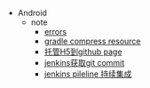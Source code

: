 - Android
	- note
		- [errors](/node/errors/error.md)
		<!-- - [fataar解决Flutter打包依赖](/node/fat-aar/fat-aar.md) -->
		- [gradle compress resource](/node/gradle-compress-resource.md)
		- [托管H5到github page](/node/vue-github-page/vue-github-page.md)
		- [jenkins获取git commit](/node/jenkins-git-commitlog/jenkins-git-commitlog.md)
		- [jenkins pileline 持续集成](/node/jenkins-pileline-android/jenkins-pileline-android.md)
	